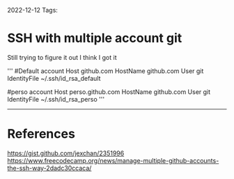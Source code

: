 2022-12-12
Tags:

# SSH with multiple account git

Still trying to figure it out I think I got it

'''
#Default account
Host github.com
	HostName github.com
	User git
	IdentityFile ~/.ssh/id_rsa_default

#perso account
Host perso.github.com
	HostName github.com
	User git
	IdentityFile ~/.ssh/id_rsa_perso
'''
    
---
# References
https://gist.github.com/jexchan/2351996
https://www.freecodecamp.org/news/manage-multiple-github-accounts-the-ssh-way-2dadc30ccaca/
